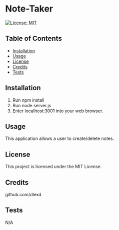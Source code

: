 # Note-Taker

[![License: MIT](https://img.shields.io/badge/License-MIT-yellow.svg)](https://opensource.org/licenses/MIT)

## Table of Contents

* [Installation](#installation)
* [Usage](#usage)
* [License](#license)
* [Credits](#credits)
* [Tests](#tests)

## Installation

1. Run npm install 
2. Run node server.js 
3. Enter localhost:3001 into your web browser.

## Usage

This application allows a user to create/delete notes.

## License

This project is licensed under the MIT License.

## Credits

github.com/dlexd

## Tests

N/A
